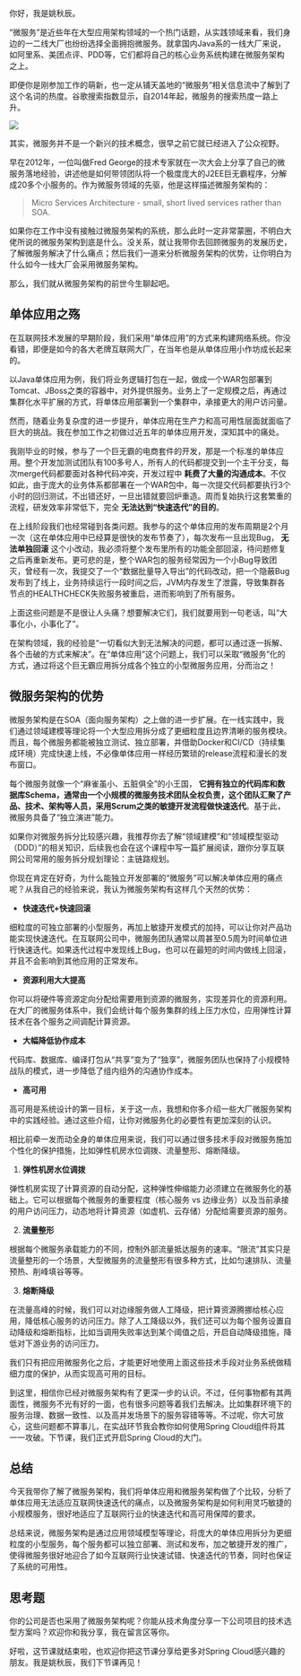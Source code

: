 你好，我是姚秋辰。

“微服务”是近些年在大型应用架构领域的一个热门话题，从实践领域来看，我们身边的一二线大厂也纷纷选择全面拥抱微服务。就拿国内Java系的一线大厂来说，如阿里系、美团点评、PDD等，它们都将自己的核心业务系统构建在微服务架构之上。

即便你是刚参加工作的萌新，也一定从铺天盖地的“微服务”相关信息流中了解到了这个名词的热度。谷歌搜索指数显示，自2014年起，微服务的搜索热度一路上升。

![](https://static001.geekbang.org/resource/image/61/2a/61efecb5f468ab50c767804cc8ea172a.jpg?wh=2284x1213)

其实，微服务并不是一个新兴的技术概念，很早之前它就已经进入了公众视野。

早在2012年，一位叫做Fred George的技术专家就在一次大会上分享了自己的微服务落地经验，讲述他是如何带领团队将一个极度庞大的J2EE巨无霸程序，分解成20多个小服务的。作为微服务领域的先驱，他是这样描述微服务架构的：

> Micro Services Architecture - small, short lived services rather than SOA.

如果你在工作中没有接触过微服务架构的系统，那么此时一定非常蒙圈，不明白大佬所说的微服务架构到底是什么。没关系，就让我带你去回顾微服务的发展历史，了解微服务解决了什么痛点；然后我们一道来分析微服务架构的优势，让你明白为什么如今一线大厂会采用微服务架构。

那么，我们就从微服务架构的前世今生聊起吧。

## 单体应用之殇

在互联网技术发展的早期阶段，我们采用“单体应用”的方式来构建网络系统。你没看错，即便是如今的各大老牌互联网大厂，在当年也是从单体应用小作坊成长起来的。

以Java单体应用为例，我们将业务逻辑打包在一起，做成一个WAR包部署到Tomcat、JBoss之类的容器中，对外提供服务。业务上了一定规模之后，再通过集群化水平扩展的方式，将单体应用部署到一个集群中，承接更大的用户访问量。

然而，随着业务复杂度的进一步提升，单体应用在生产力和高可用性层面就面临了巨大的挑战。我在参加工作之初做过近五年的单体应用开发，深知其中的痛处。

我刚毕业的时候，参与了一个巨无霸的电商套件的开发，那是一个标准的单体应用。整个开发加测试团队有100多号人，所有人的代码都提交到一个主干分支，每次merge代码都要面对各种代码冲突，开发过程中 **耗费了大量的沟通成本**。不仅如此，由于庞大的业务体系都部署在一个WAR包中，每一次提交代码都要执行3个小时的回归测试，不出错还好，一旦出错就要回炉重造。周而复始执行这套繁重的流程，研发效率非常低下，完全 **无法达到“快速迭代”的目的**。

在上线阶段我们也经常碰到各类问题。我参与的这个单体应用的发布周期是2个月一次（这在单体应用中已经算是很快的发布节奏了），每次发布一旦出现Bug， **无法单独回滚** 这个小改动，我必须将整个发布里所有的功能全部回滚，待问题修复之后再重新发布。更可悲的是，整个WAR包的服务经常因为一个小Bug导致团灭，曾经有一次，我提交了一个“数据批量导入导出”的代码改动，把一个隐蔽Bug发布到了线上，业务持续运行一段时间之后，JVM内存发生了泄露，导致集群各节点的HEALTHCHECK失败服务被重启，进而影响到了所有服务。

上面这些问题是不是很让人头痛？想要解决它们，我们就要用到一句老话，叫“大事化小，小事化了”。

在架构领域，我的经验是“一切看似大到无法解决的问题，都可以通过逐一拆解、各个击破的方式来解决”。在“单体应用”这个问题上，我们可以采取“微服务”化的方式，通过将这个巨无霸应用拆分成各个独立的小型微服务应用，分而治之！

## 微服务架构的优势

微服务架构是在SOA（面向服务架构）之上做的进一步扩展。在一线实践中，我们通过领域建模等理论将一个大型应用拆分成了更细粒度且边界清晰的服务模块。而且，每个微服务都能被独立测试、独立部署，并借助Docker和CI/CD（持续集成环境）完成快速上线，不必像单体应用一样经历繁琐的release流程和漫长的发布窗口。

每个微服务就像一个“麻雀虽小、五脏俱全”的小王国， **它拥有独立的代码库和数据库Schema，通常由一个小规模的微服务技术团队全权负责，这个团队汇聚了产品、技术、架构等人员，采用Scrum之类的敏捷开发流程做快速迭代**。基于此，微服务具备了“独立演进”能力。

如果你对微服务拆分比较感兴趣，我推荐你去了解“领域建模”和“领域模型驱动（DDD）”的相关知识，后续我也会在这个课程中写一篇扩展阅读，跟你分享互联网公司常用的服务拆分规划理论：主链路规划。

你现在肯定在好奇，为什么能独立开发部署的“微服务”可以解决单体应用的痛点呢？从我自己的经验来说，我认为微服务架构有这样几个天然的优势：

- **快速迭代+快速回滚**

细粒度的可独立部署的小型服务，再加上敏捷开发模式的加持，可以让你对产品功能实现快速迭代。在互联网公司中，微服务团队通常以周甚至0.5周为时间单位进行快速迭代。如果迭代过程中发现线上Bug，也可以在最短的时间内做线上回滚，并且不会影响到其他应用的正常发布。

- **资源利用大大提高**

你可以将硬件等资源定向分配给需要用到资源的微服务，实现差异化的资源利用。在大厂的微服务体系中，我们会统计每个服务集群的线上压力水位，应用弹性计算技术在各个服务之间调配计算资源。

- **大幅降低协作成本**

代码库、数据库、编译打包从“共享”变为了“独享”，微服务团队也保持了小规模特战队的模式，进一步降低了组内组外的沟通协作成本。

- **高可用**

高可用是系统设计的第一目标，关于这一点，我想和你多介绍一些大厂微服务架构中的实践经验。通过这些介绍，让你对微服务化的必要性有更加深刻的认识。

相比前牵一发而动全身的单体应用来说，我们可以通过很多技术手段对微服务施加个性化的保护措施，比如弹性机房水位调拨、流量整形、熔断降级。

1. **弹性机房水位调拨**

弹性机房实现了计算资源的自动分配，这种弹性伸缩能力必须建立在微服务化的基础上。它可以根据每个微服务的重要程度（核心服务 vs 边缘业务）以及当前承接的用户访问压力，动态地将计算资源（如虚机、云存储）分配给需要资源的服务。

2. **流量整形**

根据每个微服务承载能力的不同，控制外部流量抵达服务的速率。“限流”其实只是流量整形的一个场景，大型微服务的流量整形有很多种方式，比如匀速排队、流量预热、削峰填谷等等。

3. **熔断降级**

在流量高峰的时候，我们可以对边缘服务做人工降级，把计算资源腾挪给核心应用，降低核心服务的访问压力。除了人工降级以外，我们还可以为每个服务设置自动降级和熔断指标，比如当调用失败率达到某个阈值之后，开启自动降级措施，降低对下游业务的访问压力。

我们只有把应用微服务化之后，才能更好地使用上面这些技术手段对业务系统做精细力度的保护，从而实现高可用的目标。

到这里，相信你已经对微服务架构有了更深一步的认识。不过，任何事物都有其两面性，微服务不光有好的一面，也有很多问题等着我们去解决。比如集群环境下的服务治理、数据一致性、以及高并发场景下的服务容错等等。不过呢，你大可放心，这些问题都不算事儿，在实战环节我会教你如何使用Spring Cloud组件将其一一攻破。下节课，我们正式开启Spring Cloud的大门。

## 总结

今天我带你了解了微服务架构，我们将单体应用和微服务架构做了个比较，分析了单体应用无法适应互联网快速迭代的痛点，以及微服务架构是如何利用灵巧敏捷的小规模服务，很好地适应了互联网行业的快速迭代和高可用保障的要求。

总结来说，微服务架构是通过应用领域模型等理论，将庞大的单体应用拆分为更细粒度的小型服务，每个服务都可以独立部署、测试和发布，加之敏捷开发的推广，使得微服务很好地迎合了如今互联网行业快速试错、快速迭代的节奏，同时也保证了系统的可用性。

## 思考题

你的公司是否也采用了微服务架构呢？你能从技术角度分享一下公司项目的技术选型方案吗？欢迎你和我分享，我在留言区等你。

好啦，这节课就结束啦，也欢迎你把这节课分享给更多对Spring Cloud感兴趣的朋友。我是姚秋辰，我们下节课再见！